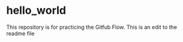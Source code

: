 # hello_world
This repository is for practicing the Gitfub Flow.
This is an edit to the readme file
